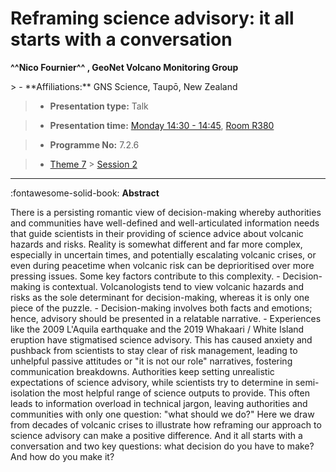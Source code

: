 # Reframing science advisory: it all starts with a conversation

**^^Nico Fournier^^ , GeoNet Volcano Monitoring Group**

<!-- more -->> - **Affiliations:** GNS Science, Taupō, New Zealand

> - **Presentation type:** Talk

> - **Presentation time:** [Monday 14:30 - 14:45](../sessions_comparison.md#__tabbed_1_5), [Room R380](../maps_venue.md#__tabbed_1_1)

> - **Programme No:** 7.2.6

> - [Theme 7](../theme7.md) > [Session 2](../sessions/session-7-2.md)

--- 

:fontawesome-solid-book: **Abstract**

There is a persisting romantic view of decision-making whereby authorities and communities have well-defined and well-articulated information needs that guide scientists in their providing of science advice about volcanic hazards and risks. Reality is somewhat different and far more complex, especially in uncertain times, and potentially escalating volcanic crises, or even during peacetime when volcanic risk can be deprioritised over more pressing issues. Some key factors contribute to this complexity. - Decision-making is contextual. Volcanologists tend to view volcanic hazards and risks as the sole determinant for decision-making, whereas it is only one piece of the puzzle. - Decision-making involves both facts and emotions; hence, advisory should be presented in a relatable narrative. - Experiences like the 2009 L'Aquila earthquake and the 2019 Whakaari / White Island eruption have stigmatised science advisory. This has caused anxiety and pushback from scientists to stay clear of risk management, leading to unhelpful passive attitudes or "it is not our role" narratives, fostering communication breakdowns. Authorities keep setting unrealistic expectations of science advisory, while scientists try to determine in semi-isolation the most helpful range of science outputs to provide. This often leads to information overload in technical jargon, leaving authorities and communities with only one question: "what should we do?"
Here we draw from decades of volcanic crises to illustrate how reframing our approach to science advisory can make a positive difference. And it all starts with a conversation and two key questions: what decision do you have to make? And how do you make it?

